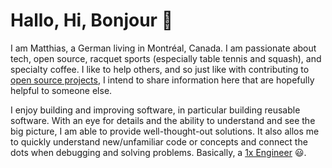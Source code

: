 # Hallo, Hi, Bonjour :wave:

I am Matthias, a German living in Montréal, Canada.
I am passionate about tech, open source, racquet sports (especially table tennis and squash), and specialty coffee.
I like to help others, and so just like with contributing to [open source projects](https://github.com/mschoettle), I intend to share information here that are hopefully helpful to someone else.

I enjoy building and improving software, in particular building reusable software.
With an eye for details and the ability to understand and see the big picture, I am able to provide well-thought-out solutions.
It also allos me to quickly understand new/unfamiliar code or concepts and connect the dots when debugging and solving problems.
Basically, a [1x Engineer](https://1x.engineer/) :smiley:.

<!--
I strive for reusable, clean and maintainable code.
I see myself as a generalist, knowing various technologies and the ability to quickly learn new technologies and concepts.
-->
